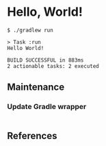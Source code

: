 # Hello, World!

```
$ ./gradlew run

> Task :run
Hello World!

BUILD SUCCESSFUL in 883ms
2 actionable tasks: 2 executed
```

## Maintenance

### Update Gradle wrapper

```sh

```

## References

